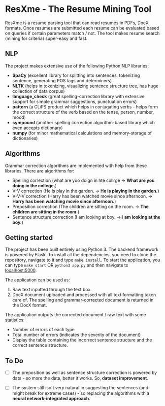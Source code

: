 # ResXme - The Resume Mining Tool

ResXme is a resume parsing tool that can read resumes in PDFs, DocX formats. Once resumes are submitted each resume can be evaluated based on queries if certain parameters match / not. The tool makes resume search (mining for criteria) super-easy and fast.

## NLP

The project makes extensive use of the following Python NLP libraries:
 - **SpaCy** (excellent library for splitting into sentences, tokenizing sentence, generating POS tags and determiners)
 - **NLTK** (helps in tokenizing, visualizing sentence structure tree, has huge collection of data corpus)
 - **language_check** (great spelling-correction library with extensive support for simple grammar suggestions, punctuation errors)
 - **pattern** (a CLiPS product which helps in conjugating verbs - helps form the correct structure of the verb based on the tense, person, number, mood)
 - **sympound** (another spelling correction algorithm-based library which even accepts dictionary)
 - **numpy** (for minor mathematical calculations and memory-storage of dictionaries)

## Algorithms

Grammar correction algorithms are implemented with help from these libraries. There are algorithms for:

 - Spelling correction (what are yuo doign in hte collrge -> **What are you doing in the college.**)
 - V-V correction (He is play in the garden. -> **He is playing in the garden.**)
 - V-V-V correction (Harry has been watched movie since afternoon. -> **Harry has been watching movie since afternoon.**)
 - Preposition correction (The children are sitting on the room. -> **The children are sitting in the room.**)
 - Sentence structure correction (I am looking at boy. -> **I am looking at the boy.**)

## Getting started

The project has been built entirely using Python 3. The backend framework is powered by Flask. To install all the dependencies, you need to clone the repository, navigate to it and type ``make install``. To start the application, you can type ``make start`` OR ``python3 app.py`` and then navigate to [localhost:5000](http://localhost:5000).

The application can be used as:

 1. Raw text inputted through the text box.
 2. DocX document uploaded and processed with all text formatting taken care of. The spelling and grammar-corrected document is returned in the DocX format.

The application outputs the corrected document / raw text with some statistics:

 - Number of errors of each type
 - Total number of errors (indicates the severity of the document)
 - Display the table containing the incorrect sentence structure and the correct sentence structure.

## To Do

 - [ ] The preposition as well as sentence structure correction is powered by data - so more the data, better it works. So, **dataset improvement**.
 - [ ] The system still isn't very natural in suggesting the sentences (and might break for extreme cases) - so replacing the algorithms with a **neural network-integrated approach**.

